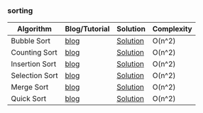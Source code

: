 ### sorting
| Algorithm | Blog/Tutorial | Solution | Complexity
|--------------------------------------------------------------------------------------------------------------|--------------------------------------------------------------------------------------------------------------------------------------------|--------------------------------------------------------------------------------------------------------------------------------------------|--------------------------------------------------------------------------------------------------------------------------------------------|
| Bubble Sort | [blog](https://en.wikipedia.org/wiki/Bubble_sort) | [Solution](https://github.com/Geek-a-Byte/cp-algo-implementation/blob/master/sorting/bubble_sort.cpp) | O(n^2)
| Counting Sort | [blog](https://en.wikipedia.org/wiki/Bubble_sort) | [Solution](https://github.com/Geek-a-Byte/cp-algo-implementation/blob/master/sorting/bubble_sort.cpp) | O(n^2)
| Insertion Sort | [blog](https://en.wikipedia.org/wiki/Bubble_sort) | [Solution](https://github.com/Geek-a-Byte/cp-algo-implementation/blob/master/sorting/bubble_sort.cpp) | O(n^2)
| Selection Sort | [blog](https://en.wikipedia.org/wiki/Bubble_sort) | [Solution](https://github.com/Geek-a-Byte/cp-algo-implementation/blob/master/sorting/bubble_sort.cpp) | O(n^2)
| Merge Sort | [blog](https://en.wikipedia.org/wiki/Bubble_sort) | [Solution](https://github.com/Geek-a-Byte/cp-algo-implementation/blob/master/sorting/bubble_sort.cpp) | O(n^2)
| Quick Sort | [blog](https://en.wikipedia.org/wiki/Bubble_sort) | [Solution](https://github.com/Geek-a-Byte/cp-algo-implementation/blob/master/sorting/bubble_sort.cpp) | O(n^2)




<br/>
